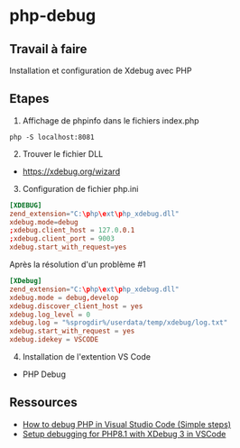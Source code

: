# php-debug

## Travail à faire 

Installation et configuration de Xdebug avec PHP

## Etapes 

1. Affichage de phpinfo dans le fichiers index.php

```
php -S localhost:8081
```

2. Trouver le fichier DLL

- https://xdebug.org/wizard

3. Configuration de fichier php.ini

```conf
[XDEBUG]
zend_extension="C:\php\ext\php_xdebug.dll"
xdebug.mode=debug
;xdebug.client_host = 127.0.0.1
;xdebug.client_port = 9003
xdebug.start_with_request=yes
```

Après la résolution d'un problème  #1

```conf
[XDebug]
zend_extension="C:\php\ext\php_xdebug.dll"
xdebug.mode = debug,develop
xdebug.discover_client_host = yes
xdebug.log_level = 0
xdebug.log = "%sprogdir%/userdata/temp/xdebug/log.txt"
xdebug.start_with_request = yes
xdebug.idekey = VSCODE
```

4. Installation de l'extention VS Code 
- PHP Debug

## Ressources
- [How to debug PHP in Visual Studio Code (Simple steps)](https://www.youtube.com/watch?v=8ka_Efpl21Y)
- [Setup debugging for PHP8.1 with XDebug 3 in VSCode](https://www.youtube.com/watch?v=HrQWtbxY1Hs)